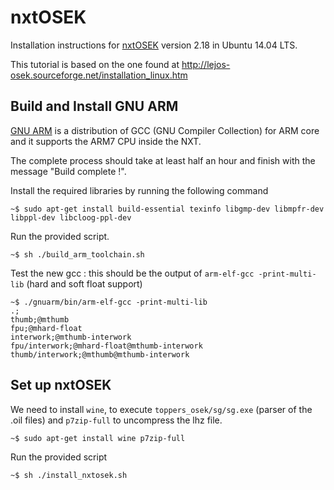 # nxtOSEK

Installation instructions for [nxtOSEK](http://lejos-osek.sourceforge.net) version 2.18 in Ubuntu 14.04 LTS.

This tutorial is based on the one found at http://lejos-osek.sourceforge.net/installation_linux.htm

## Build and Install GNU ARM

[GNU ARM](http://www.gnuarm.com/) is a distribution of GCC (GNU Compiler Collection) for ARM core and it supports the ARM7 CPU inside the NXT. 

The complete process should take at least half an hour and finish with the message "Build complete !".

Install the required libraries by running the following command

`~$ sudo apt-get install build-essential texinfo libgmp-dev libmpfr-dev libppl-dev libcloog-ppl-dev`

Run the provided script.

`~$ sh ./build_arm_toolchain.sh`

Test the new gcc : this should be the output of `arm-elf-gcc -print-multi-lib` (hard and soft float support)

```
~$ ./gnuarm/bin/arm-elf-gcc -print-multi-lib
.;
thumb;@mthumb
fpu;@mhard-float
interwork;@mthumb-interwork
fpu/interwork;@mhard-float@mthumb-interwork
thumb/interwork;@mthumb@mthumb-interwork
```

## Set up nxtOSEK

We need to install `wine`, to execute `toppers_osek/sg/sg.exe` (parser of the .oil files) and `p7zip-full` to uncompress the lhz file.

`~$ sudo apt-get install wine p7zip-full`

Run the provided script

`~$ sh ./install_nxtosek.sh`
